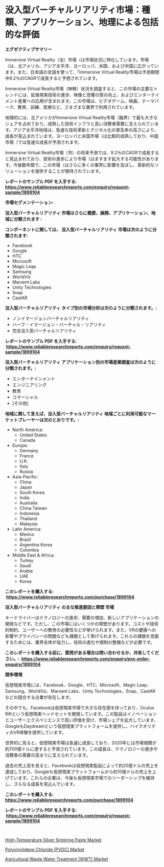 <p><h1>没入型バーチャルリアリティ市場：種類、アプリケーション、地理による包括的な評価</h1></p><p><strong>エグゼクティブサマリー</strong></p>
<p><p>Immersive Virtual Reality（汝）市場（は市場状況に特化しています。市場（は、北アメリカ、アジア太平洋、ヨーロッパ、米国、および中国に広がっています。また、日本語の言語を使って、「Immersive Virtual Reality市場は予測期間中9.2％のCAGRで成長すると予想されています。</p><p>Immersive Virtual Reality市場（神無）状況を調査すると、この市場の主要なトレンドには、拡張現実技術の進歩、映像と音響の質の向上、およびエンターテイメント産業への応用が含まれます。この市場は、ビデオゲーム、映画、テーマパーク、教育、訓練、医療など、さまざまな業界で利用されています。</p><p>地理的には、北アメリカがImmersive Virtual Reality市場（融界）で最も大きなシェアを占めており、成熟した技術インフラと高い消費者需要に支えられています。アジア太平洋地域は、急速な技術革新とデジタル化の普及率の高さにより、成長が見込まれています。ヨーロッパと米国市場（は比較的成熟しており、中国市場（では急速な成長が予測されます。</p><p>Immersive Virtual Reality市場（市）の将来予測では、9.2％のCAGRで成長すると見込まれており、技術の進歩により市場（はますます拡大する可能性があります。今後数年間で、この市場（はさらに多くの業界に影響を及ぼし、革新的なソリューションを提供することが期待されています。</p></p>
<p><strong>レポートのサンプル PDF を入手する: <a href="https://www.reliableresearchreports.com/enquiry/request-sample/1899104">https://www.reliableresearchreports.com/enquiry/request-sample/1899104</a></strong></p>
<p><strong>市場セグメンテーション:</strong></p>
<p><strong> 没入型バーチャルリアリティ 市場はさらに概要、展開、アプリケーション、地域に分類されます :</strong></p>
<p><strong>コンポーネントに関しては、 没入型バーチャルリアリティ 市場は次のように分類されます: &nbsp;</strong></p>
<p><ul><li>Facebook</li><li>Google</li><li>HTC</li><li>Microsoft</li><li>Magic Leap</li><li>Samsung</li><li>WorldViz</li><li>Marxent Labs</li><li>Unity Technologies</li><li>Snap</li><li>CastAR</li></ul></p>
<p><strong> 没入型バーチャルリアリティ タイプ別の市場分析は次のように分類されます。:</strong></p>
<p><ul><li>ノンイマージョンバーチャルリアリティ</li><li>ハーフ・イマージョン・バーチャル・リアリティ</li><li>完全没入型バーチャルリアリティ</li></ul></p>
<p><strong>レポートのサンプル PDF を入手する: &nbsp;<a href="https://www.reliableresearchreports.com/enquiry/request-sample/1899104">https://www.reliableresearchreports.com/enquiry/request-sample/1899104</a></strong></p>
<p><strong> 没入型バーチャルリアリティ アプリケーション別の市場産業調査は次のように分類されます。:</strong></p>
<p><ul><li>エンターテインメント</li><li>エンジニアリング</li><li>教育</li><li>コマーシャル</li><li>[その他]</li></ul></p>
<p><strong>地域に関して言えば、没入型バーチャルリアリティ 地域ごとに利用可能なマーケットプレーヤーは次のとおりです。:</strong></p>
<p><ul>
    <li>
        North America:
        <ul>
            <li>United States</li>
            <li>Canada</li>
        </ul>
    </li>
    <li>
        Europe:
        <ul>
            <li>Germany</li>
            <li>France</li>
            <li>U.K.</li>
            <li>Italy</li>
            <li>Russia</li>
        </ul>
    </li>
    <li>
        Asia-Pacific:
        <ul>
            <li>China</li>
            <li>Japan</li>
            <li>South Korea</li>
            <li>India</li>
            <li>Australia</li>
            <li>China Taiwan</li>
            <li>Indonesia</li>
            <li>Thailand</li>
            <li>Malaysia</li>
        </ul>
    </li>
    <li>
        Latin America:
        <ul>
            <li>Mexico</li>
            <li>Brazil</li>
            <li>Argentina Korea</li>
            <li>Colombia</li>
        </ul>
    </li>
    <li>
        Middle East & Africa:
        <ul>
            <li>Turkey</li>
            <li>Saudi</li>
            <li>Arabia</li>
            <li>UAE</li>
            <li>Korea</li>
        </ul>
    </li>
    </ul></p>
<p><strong>このレポートを購入する: &nbsp;<a href="https://www.reliableresearchreports.com/purchase/1899104">https://www.reliableresearchreports.com/purchase/1899104</a></strong></p>
<p><strong>没入型バーチャルリアリティ の主な推進要因と障壁 市場</strong></p>
<p><p>キードライバーはテクノロジーの進歩、需要の増加、新しいアプリケーションの開発などです。ただし、この市場にはいくつかの障壁があります。コストや技術的制約、ユーザーへの教育の必要性などが挙げられます。また、VRの健康への影響やプライバシーの問題なども課題として挙げられます。これらの課題を克服するためには、業界全体が協力し、技術の進化や規制の整備などが必要です。</p></p>
<p><strong>このレポートを購入する前に、質問がある場合は問い合わせるか、共有してください。:&nbsp; <a href="https://www.reliableresearchreports.com/enquiry/pre-order-enquiry/1899104">https://www.reliableresearchreports.com/enquiry/pre-order-enquiry/1899104</a></strong></p>
<p><strong>競争環境</strong></p>
<p><p>仮想現実市場には、Facebook、Google、HTC、Microsoft、Magic Leap、Samsung、WorldViz、Marxent Labs、Unity Technologies、Snap、CastARなどの競合する企業が存在します。 </p><p>その中でも、Facebookは仮想現実市場で大きな存在感を持っており、Oculus Riftという仮想現実ヘッドセットを開発しています。この製品はイノベーションとユーザーエクスペリエンスで高い評価を受け、市場シェアを拡大しています。GoogleもDaydreamという仮想現実プラットフォームを提供し、ハイクオリティのVR体験を提供しています。</p><p>世界的に見ると、仮想現実市場は急速に成長しており、2020年には市場規模が約700億ドルに達すると予測されています。この成長は、テクノロジーの進歩や消費者の需要の高まりに支えられています。</p><p>過去の売上高を見ると、Facebookは仮想現実製品によって約20億ドルの売上を達成しており、Googleも仮想現実プラットフォームから約10億ドルの売上を上げています。これらの企業は、今後も仮想現実市場でのリーダーシップを維持し、さらなる成長を見込んでいます。</p></p>
<p><strong>このレポートを購入する: &nbsp; <a href="https://www.reliableresearchreports.com/purchase/1899104">https://www.reliableresearchreports.com/purchase/1899104</a></strong></p>
<p><strong>レポートのサンプル PDF を入手する: &nbsp;<a href="https://www.reliableresearchreports.com/enquiry/request-sample/1899104">https://www.reliableresearchreports.com/enquiry/request-sample/1899104</a></strong><strong></strong></p>
<p>&nbsp;</p>
<p><p><a href="https://github.com/pgtimber/Market-Research-Report-List-1/blob/main/high-temperature-silver-sintering-paste-market.md">High-Temperature Silver Sintering Paste Market</a></p><p><a href="https://github.com/markusgodoy/Market-Research-Report-List-2/blob/main/polyvinylidene-chloride-pvdc-market.md">Polyvinylidene Chloride (PVDC) Market</a></p><p><a href="https://github.com/arionmp/Market-Research-Report-List-2/blob/main/agricultural-waste-water-treatment-wwt-market.md">Agricultural Waste Water Treatment (WWT) Market</a></p></p>